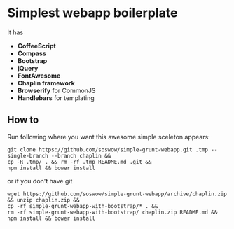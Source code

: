 Simplest webapp boilerplate
===========================
It has
* **CoffeeScript**
* **Compass**
* **Bootstrap**
* **jQuery**
* **FontAwesome**
* **Chaplin framework**
* **Browserify** for CommonJS
* **Handlebars** for templating

How to
-------
Run following where you want this awesome simple sceleton appears:
```
git clone https://github.com/soswow/simple-grunt-webapp.git .tmp --single-branch --branch chaplin &&
cp -R .tmp/ . && rm -rf .tmp README.md .git &&
npm install && bower install
```

or if you don't have git
```
wget https://github.com/soswow/simple-grunt-webapp/archive/chaplin.zip && unzip chaplin.zip &&
cp -rf simple-grunt-webapp-with-bootstrap/* . &&
rm -rf simple-grunt-webapp-with-bootstrap/ chaplin.zip README.md &&
npm install && bower install
```
